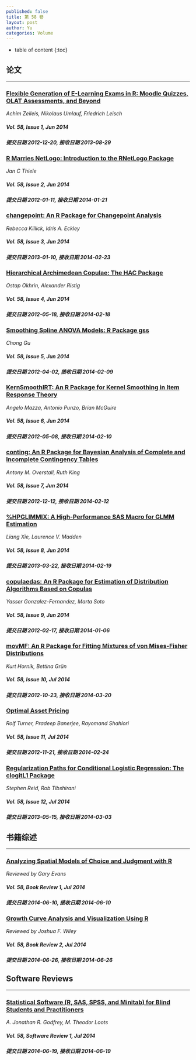 ```yaml
---
published: false
title: 第 58 卷
layout: post
author: Yu
categories: Volume
---
```


* table of content
{:toc}

## 论文

***

### [Flexible Generation of E-Learning Exams in R:  Moodle Quizzes, OLAT Assessments, and Beyond ](/jstatsoft/v58/i01.html)

*Achim Zeileis, Nikolaus Umlauf, Friedrich Leisch*

##### Vol. 58, Issue 1, Jun 2014

##### 提交日期 2012-12-20, 接收日期 2013-08-29

### [R Marries NetLogo: Introduction to the  RNetLogo Package](/jstatsoft/v58/i02.html)

*Jan C Thiele*

##### Vol. 58, Issue 2, Jun 2014

##### 提交日期 2012-01-11, 接收日期 2014-01-21

### [changepoint: An R Package for Changepoint Analysis](/jstatsoft/v58/i03.html)

*Rebecca Killick, Idris A. Eckley*

##### Vol. 58, Issue 3, Jun 2014

##### 提交日期 2013-01-10, 接收日期 2014-02-23

### [Hierarchical Archimedean Copulae: The HAC Package](/jstatsoft/v58/i04.html)

*Ostap Okhrin, Alexander Ristig*

##### Vol. 58, Issue 4, Jun 2014

##### 提交日期 2012-05-18, 接收日期 2014-02-18

### [Smoothing Spline ANOVA Models: R Package gss](/jstatsoft/v58/i05.html)

*Chong Gu*

##### Vol. 58, Issue 5, Jun 2014

##### 提交日期 2012-04-02, 接收日期 2014-02-09

### [KernSmoothIRT: An R Package for Kernel Smoothing in Item Response Theory](/jstatsoft/v58/i06.html)

*Angelo Mazza, Antonio Punzo, Brian McGuire*

##### Vol. 58, Issue 6, Jun 2014

##### 提交日期 2012-05-08, 接收日期 2014-02-10

### [conting: An R Package for Bayesian Analysis of Complete and Incomplete Contingency Tables](/jstatsoft/v58/i07.html)

*Antony M. Overstall, Ruth King*

##### Vol. 58, Issue 7, Jun 2014

##### 提交日期 2012-12-12, 接收日期 2014-02-12

### [%HPGLIMMIX: A High-Performance SAS Macro for GLMM Estimation](/jstatsoft/v58/i08.html)

*Liang Xie, Laurence V. Madden*

##### Vol. 58, Issue 8, Jun 2014

##### 提交日期 2013-03-22, 接收日期 2014-02-19

### [copulaedas: An R Package for Estimation of Distribution Algorithms Based on Copulas](/jstatsoft/v58/i09.html)

*Yasser Gonzalez-Fernandez, Marta Soto*

##### Vol. 58, Issue 9, Jun 2014

##### 提交日期 2012-02-17, 接收日期 2014-01-06

### [movMF: An R Package for Fitting Mixtures of von Mises-Fisher Distributions](/jstatsoft/v58/i10.html)

*Kurt Hornik, Bettina Grün*

##### Vol. 58, Issue 10, Jul 2014

##### 提交日期 2012-10-23, 接收日期 2014-03-20

### [Optimal Asset Pricing](/jstatsoft/v58/i11.html)

*Rolf Turner, Pradeep Banerjee, Rayomand Shahlori*

##### Vol. 58, Issue 11, Jul 2014

##### 提交日期 2012-11-21, 接收日期 2014-02-24

### [Regularization Paths for Conditional Logistic  Regression: The clogitL1 Package](/jstatsoft/v58/i12.html)

*Stephen Reid, Rob Tibshirani*

##### Vol. 58, Issue 12, Jul 2014

##### 提交日期 2013-05-15, 接收日期 2014-03-03

## 书籍综述

***

### [Analyzing Spatial Models of Choice and Judgment with R](/jstatsoft/v58/b01.html)

*Reviewed by Gary Evans*

##### Vol. 58, Book Review 1, Jul 2014

##### 提交日期 2014-06-10, 接收日期 2014-06-10

### [Growth Curve Analysis and Visualization Using R](/jstatsoft/v58/b02.html)

*Reviewed by Joshua F. Wiley*

##### Vol. 58, Book Review 2, Jul 2014

##### 提交日期 2014-06-26, 接收日期 2014-06-26

## Software Reviews

***

### [Statistical Software (R, SAS, SPSS, and Minitab) for Blind Students and  Practitioners](/jstatsoft/v58/s01.html)

*A. Jonathan R. Godfrey, M. Theodor  Loots*

##### Vol. 58, Software Review 1, Jul 2014

##### 提交日期 2014-06-19, 接收日期 2014-06-19

